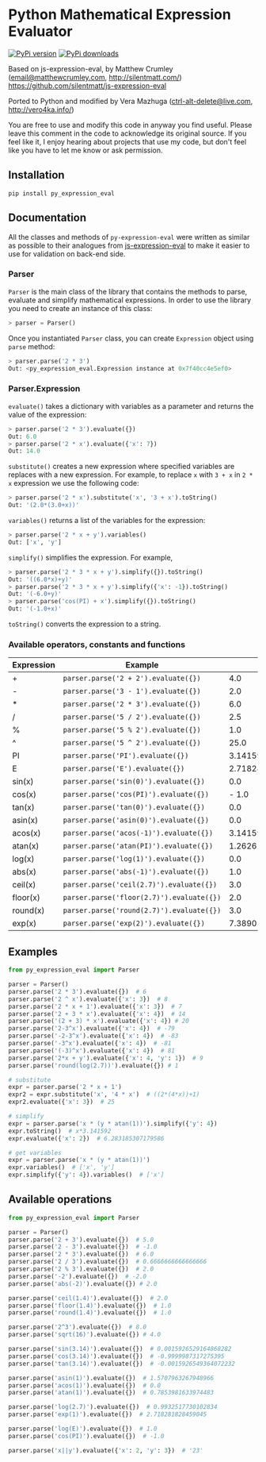 # Python Mathematical Expression Evaluator

[![PyPi version](https://pypip.in/v/py_expression_eval/badge.png)](https://crate.io/packages/py_expression_eval/)
[![PyPi downloads](https://pypip.in/d/py_expression_eval/badge.png)](https://crate.io/packages/py_expression_eval/)

Based on js-expression-eval, by Matthew Crumley (email@matthewcrumley.com, http://silentmatt.com/)
https://github.com/silentmatt/js-expression-eval

Ported to Python and modified by Vera Mazhuga (ctrl-alt-delete@live.com, http://vero4ka.info/)

You are free to use and modify this code in anyway you find useful. Please leave this comment in the code
to acknowledge its original source. If you feel like it, I enjoy hearing about projects that use my code,
but don't feel like you have to let me know or ask permission.

## Installation

    pip install py_expression_eval
    
## Documentation

All the classes and methods of ``py-expression-eval`` were written as similar as possible to their analogues from   [js-expression-eval](https://github.com/silentmatt/js-expression-eval) to make it easier to use for validation on back-end side.

### Parser


``Parser`` is the main class of the library that contains the methods to parse, evaluate and simplify mathematical expressions. In order to use the library you need to create an instance of this class:

```python
> parser = Parser()
```

Once you instantiated ``Parser`` class, you can create ``Expression`` object using ``parse`` method:

```python
> parser.parse('2 * 3')
Out: <py_expression_eval.Expression instance at 0x7f40cc4e5ef0>
```

### Parser.Expression

``evaluate()`` takes a dictionary with variables as a parameter and returns the value of the expression:

```python
> parser.parse('2 * 3').evaluate({})
Out: 6.0
> parser.parse('2 * x').evaluate({'x': 7})
Out: 14.0
```

``substitute()`` creates a new expression where specified variables are replaces with a new expression. For example, to replace ``x`` with ``3 + x`` in ``2 * x`` expression we use the following code:

```python
> parser.parse('2 * x').substitute('x', '3 + x').toString()
Out: '(2.0*(3.0+x))'
```

``variables()`` returns a list of the variables for the expression:

```python
> parser.parse('2 * x + y').variables()
Out: ['x', 'y']
```

``simplify()`` simplifies the expression. For example,

```python
> parser.parse('2 * 3 * x + y').simplify({}).toString()
Out: '((6.0*x)+y)'
> parser.parse('2 * 3 * x + y').simplify({'x': -1}).toString()
Out: '(-6.0+y)'
> parser.parse('cos(PI) + x').simplify({}).toString()
Out: '(-1.0+x)'
```

``toString()`` converts the expression to a string.

### Available operators, constants and functions

Expression | Example | Output
---------- | ------- | ------ 
+          | ``parser.parse('2 + 2').evaluate({})`` | 4.0
-          | ``parser.parse('3 - 1').evaluate({})`` | 2.0
*          | ``parser.parse('2 * 3').evaluate({})`` | 6.0
/          | ``parser.parse('5 / 2').evaluate({})`` | 2.5
%          | ``parser.parse('5 % 2').evaluate({})`` | 1.0
^          | ``parser.parse('5 ^ 2').evaluate({})`` | 25.0
PI         | ``parser.parse('PI').evaluate({})`` | 3.141592653589793
E          | ``parser.parse('E').evaluate({})`` | 2.718281828459045
sin(x)     | ``parser.parse('sin(0)').evaluate({})`` | 0.0
cos(x)     | ``parser.parse('cos(PI)').evaluate({})`` | - 1.0
tan(x)     | ``parser.parse('tan(0)').evaluate({})`` | 0.0
asin(x)     | ``parser.parse('asin(0)').evaluate({})`` | 0.0
acos(x)     | ``parser.parse('acos(-1)').evaluate({})`` | 3.141592653589793
atan(x)    | ``parser.parse('atan(PI)').evaluate({})`` | 1.2626272556789118
log(x)    | ``parser.parse('log(1)').evaluate({})`` | 0.0
abs(x)    | ``parser.parse('abs(-1)').evaluate({})`` | 1.0
ceil(x)    | ``parser.parse('ceil(2.7)').evaluate({})`` | 3.0
floor(x)    | ``parser.parse('floor(2.7)').evaluate({})`` | 2.0
round(x)    | ``parser.parse('round(2.7)').evaluate({})`` | 3.0
exp(x)    | ``parser.parse('exp(2)').evaluate({})`` | 7.38905609893065

## Examples

```python
from py_expression_eval import Parser

parser = Parser()
parser.parse('2 * 3').evaluate({})  # 6
parser.parse('2 ^ x').evaluate({'x': 3})  # 8
parser.parse('2 * x + 1').evaluate({'x': 3})  # 7
parser.parse('2 + 3 * x').evaluate({'x': 4})  # 14
parser.parse('(2 + 3) * x').evaluate({'x': 4}) # 20
parser.parse('2-3^x').evaluate({'x': 4})  # -79
parser.parse('-2-3^x').evaluate({'x': 4})  # -83
parser.parse('-3^x').evaluate({'x': 4})  # -81
parser.parse('(-3)^x').evaluate({'x': 4})  # 81
parser.parse('2*x + y').evaluate({'x': 4, 'y': 1})  # 9
parser.parse('round(log(2.7))').evaluate({}) # 1

# substitute
expr = parser.parse('2 * x + 1')
expr2 = expr.substitute('x', '4 * x')  # ((2*(4*x))+1)
expr2.evaluate({'x': 3})  # 25

# simplify
expr = parser.parse('x * (y * atan(1))').simplify({'y': 4})
expr.toString()  # x*3.141592
expr.evaluate({'x': 2})  # 6.283185307179586

# get variables
expr = parser.parse('x * (y * atan(1))')
expr.variables()  # ['x', 'y']
expr.simplify({'y': 4}).variables()  # ['x']
```

Available operations
--------------------

```python
from py_expression_eval import Parser

parser = Parser()
parser.parse('2 + 3').evaluate({})  # 5.0
parser.parse('2 - 3').evaluate({})  # -1.0
parser.parse('2 * 3').evaluate({})  # 6.0
parser.parse('2 / 3').evaluate({})  # 0.6666666666666666
parser.parse('2 % 3').evaluate({})  # 2.0
parser.parse('-2').evaluate({})  # -2.0
parser.parse('abs(-2)').evaluate({}) # 2.0

parser.parse('ceil(1.4)').evaluate({})  # 2.0
parser.parse('floor(1.4)').evaluate({})  # 1.0
parser.parse('round(1.4)').evaluate({})  # 1.0

parser.parse('2^3').evaluate({})  # 8.0
parser.parse('sqrt(16)').evaluate({}) # 4.0

parser.parse('sin(3.14)').evaluate({})  # 0.0015926529164868282
parser.parse('cos(3.14)').evaluate({})  # -0.9999987317275395
parser.parse('tan(3.14)').evaluate({})  # -0.0015926549364072232

parser.parse('asin(1)').evaluate({})  # 1.5707963267948966
parser.parse('acos(1)').evaluate({})  # 0.0
parser.parse('atan(1)').evaluate({})  # 0.7853981633974483

parser.parse('log(2.7)').evaluate({})  # 0.9932517730102834
parser.parse('exp(1)').evaluate({})  # 2.718281828459045

parser.parse('log(E)').evaluate({})  # 1.0
parser.parse('cos(PI)').evaluate({})  # -1.0

parser.parse('x||y').evaluate({'x': 2, 'y': 3})  # '23'
```
